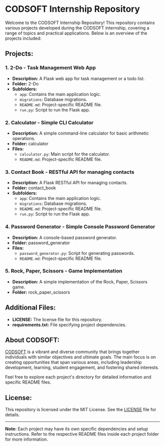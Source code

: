 # CODSOFT Internship Repository

Welcome to the CODSOFT Internship Repository! This repository contains various projects developed during the CODSOFT internship, covering a range of topics and practical applications. Below is an overview of the projects included:

## Projects:

### 1. 2-Do - Task Management Web App

- **Description:** A Flask web app for task management or a todo list.
- **Folder:** 2-Do
- **Subfolders:**
    - `app`: Contains the main application logic.
    - `migrations`: Database migrations.
    - `README.md`: Project-specific README file.
    - `run.py`: Script to run the Flask app.

### 2. Calculator - Simple CLI Calculator

- **Description:** A simple command-line calculator for basic arithmetic operations.
- **Folder:** calculator
- **Files:**
    - `calculator.py`: Main script for the calculator.
    - `README.md`: Project-specific README file.

### 3. Contact Book - RESTful API for managing contacts

- **Description:** A Flask RESTful API for managing contacts.
- **Folder:** contact_book
- **Subfolders:**
    - `app`: Contains the main application logic.
    - `migrations`: Database migrations.
    - `README.md`: Project-specific README file.
    - `run.py`: Script to run the Flask app.

### 4. Password Generator - Simple Console Password Generator

- **Description:** A console-based password generator.
- **Folder:** password_generator
- **Files:**
    - `password_generator.py`: Script for generating passwords.
    - `README.md`: Project-specific README file.

### 5. Rock, Paper, Scissors - Game Implementation

- **Description:** A simple implementation of the Rock, Paper, Scissors game.
- **Folder:** rock_paper_scissors


## Additional Files:

- **LICENSE:** The license file for this repository.
- **requirements.txt:** File specifying project dependencies.

## About CODSOFT:

[CODSOFT](https://www.codsoft.in/) is a vibrant and diverse community that brings together individuals with similar objectives and ultimate goals. The main focus is on creating opportunities that span various areas, including leadership development, learning, student engagement, and fostering shared interests.

Feel free to explore each project's directory for detailed information and specific README files.

## License:

This repository is licensed under the MIT License. See the [LICENSE](LICENSE) file for details.

---

**Note:** Each project may have its own specific dependencies and setup instructions. Refer to the respective README files inside each project folder for more information.
